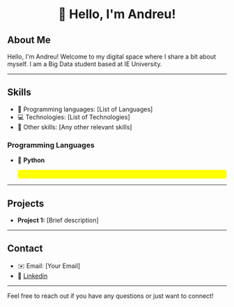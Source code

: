 # <p align="center">👋 Hello, I'm Andreu!</p>

## About Me
Hello, I'm Andreu! Welcome to my digital space where I share a bit about myself. I am a Big Data student based at IE University. 
***

## Skills
- 🚀 Programming languages: [List of Languages]
- 💻 Technologies: [List of Technologies]
- 🔧 Other skills: [Any other relevant skills]
### Programming Languages
- 🚀 **Python**

  <div style="background-color: #FFFF00; padding: 10px; border-radius: 5px;">
***

## Projects
- **Project 1:** [Brief description]

***

## Contact
- ✉️ Email: [Your Email]
- 🔗 [Linkedin](https://www.linkedin.com/in/andreuartigues/) 

***

Feel free to reach out if you have any questions or just want to connect!
